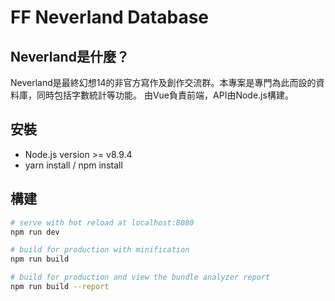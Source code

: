 # FF Neverland Database

## Neverland是什麼？
Neverland是最終幻想14的非官方寫作及創作交流群。本專案是專門為此而設的資料庫，同時包括字數統計等功能。
由Vue負責前端，API由Node.js構建。

## 安裝
- Node.js version >= v8.9.4
- yarn install / npm install

## 構建
``` bash
# serve with hot reload at localhost:8080
npm run dev

# build for production with minification
npm run build

# build for production and view the bundle analyzer report
npm run build --report
```
